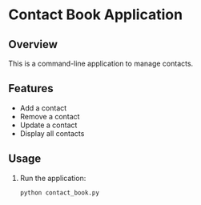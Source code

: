 # Contact Book Application

## Overview
This is a command-line application to manage contacts.

## Features
- Add a contact
- Remove a contact
- Update a contact
- Display all contacts

## Usage
1. Run the application:
   ```bash
   python contact_book.py
